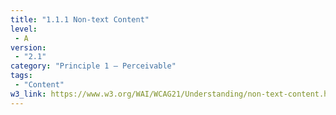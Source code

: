 ```yaml
---
title: "1.1.1 Non-text Content"
level: 
 - A
version: 
 - "2.1"
category: "Principle 1 – Perceivable"
tags: 
 - "Content"
w3_link: https://www.w3.org/WAI/WCAG21/Understanding/non-text-content.html
---
```


